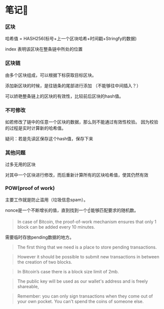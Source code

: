 # 笔记📒   

### 区块

哈希值 = HASH256(标号+上一个区块哈希+时间戳+Stringfy的数据)

index 表明该区块在整条链中所处的位置    


### 区块链  

由多个区块组成，可以根据下标获取目标区块。   

添加新区块的时候，是往链条的尾部进行添加 （不能够往中间插入？）

可以娇艳整条链上的区块的有效性，比较前后区块的hash值。 


### 不可修改

如若修改了链中的任意一个区块的数据，那么则不能通过有效性校验。 因为校验的过程是实时计算新的哈希值。        

疑问：若是先读区保存这个hash值，保存下来

### 其他问题   

过多无用的区块   

对其中一个区块进行修改，而后重新计算所有的区块哈希值，使其仍然有效     

### POW(proof of work)     

主要工作就是防止滥用（垃圾信息spam）。    

nonce是一个不断增长的值，直到找到一个☝️能够匹配要求的随机数。     

> In case of Bitcoin, the proof-of-work mechanism ensures that only 1 block can be added every 10 minutes.


需要临时存放pending数据的地方。    

> The first thing that we need is a place to store pending transactions.

> However it should be possible to submit new transactions in between the creation of two blocks.       

> In Bitcoin’s case there is a block size limit of 2mb.      

> The public key will be used as our wallet's address and is freely shareable,    


> Remember: you can only sign transactions when they come out of your own pocket. You can't spend the coins of someone else.